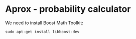 # Aprox - probability calculator

We need to install Boost Math Toolkit:

`sudo apt-get install libboost-dev`

